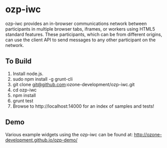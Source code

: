 ozp-iwc
==============================

ozp-iwc provides an in-browser communications network between participants in multiple browser tabs, 
iframes, or workers using HTML5 standard features.  These participants, which can be from different origins,
can use the client API to send messages to any other participant on the network.

To Build
--------------
1.  Install node.js.
2.  sudo npm install -g grunt-cli
3.  git clone git@github.com:ozone-development/ozp-iwc.git
4.  cd ozp-iwc
5.  npm install
6.  grunt test
7.  Browse to http://localhost:14000 for an index of samples and tests!

Demo
---------------
Various example widgets using the ozp-iwc can be found at:
http://ozone-development.github.io/ozp-demo/
